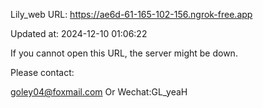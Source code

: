 Lily_web URL: https://ae6d-61-165-102-156.ngrok-free.app

Updated at: 2024-12-10 01:06:22

If you cannot open this URL, the server might be down.

Please contact: 

goley04@foxmail.com Or Wechat:GL_yeaH